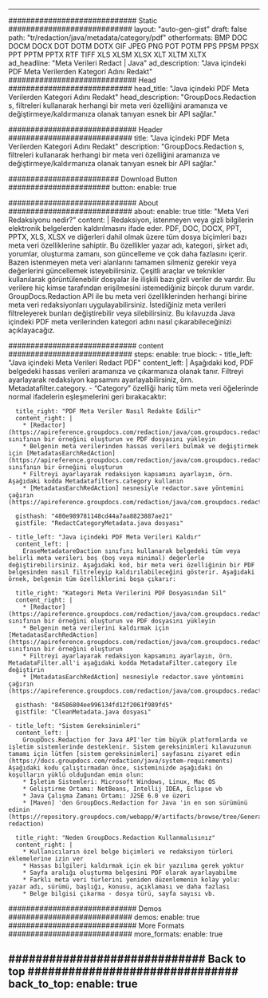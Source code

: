 
---
############################# Static ############################
layout: "auto-gen-gist" 
draft: false
path: "tr/redaction/java/metadata/category/pdf"
otherformats: BMP DOC DOCM DOCX DOT DOTM DOTX GIF JPEG PNG POT POTM PPS PPSM PPSX PPT PPTM PPTX RTF TIFF XLS XLSM XLSX XLT XLTM XLTX  
ad_headline: "Meta Verileri Redact | Java"
ad_description: "Java içindeki PDF Meta Verilerden Kategori Adını Redakt"
############################# Head ############################
head_title: "Java içindeki PDF Meta Verilerden Kategori Adını Redakt"
head_description: "GroupDocs.Redaction s, filtreleri kullanarak herhangi bir meta veri özelliğini aramanıza ve değiştirmeye/kaldırmanıza olanak tanıyan esnek bir API sağlar."

############################# Header ############################
title: "Java içindeki PDF Meta Verilerden Kategori Adını Redakt"
description: "GroupDocs.Redaction s, filtreleri kullanarak herhangi bir meta veri özelliğini aramanıza ve değiştirmeye/kaldırmanıza olanak tanıyan esnek bir API sağlar."

######################### Download Button #######################
button:
    enable: true

############################# About ############################
about:
    enable: true
    title: "Meta Veri Redaksiyonu nedir?"
    content: |
        Redaksiyon, istenmeyen veya gizli bilgilerin elektronik belgelerden kaldırılmasını ifade eder. PDF, DOC, DOCX, PPT, PPTX, XLS, XLSX ve diğerleri dahil olmak üzere tüm dosya biçimleri bazı meta veri özelliklerine sahiptir. Bu özellikler yazar adı, kategori, şirket adı, yorumlar, oluşturma zamanı, son güncelleme ve çok daha fazlasını içerir. Bazen istenmeyen meta veri alanlarını tamamen silmeniz gerekir veya değerlerini güncellemek isteyebilirsiniz. Çeşitli araçlar ve teknikler kullanılarak görüntülenebilir dosyalar ile ilişkili bazı gizli veriler de vardır. Bu verilere hiç kimse tarafından erişilmesini istemediğiniz birçok durum vardır. GroupDocs.Redaction API ile bu meta veri özelliklerinden herhangi birine meta veri redaksiyonları uygulayabilirsiniz. İstediğiniz meta verileri filtreleyerek bunları değiştirebilir veya silebilirsiniz. Bu kılavuzda Java içindeki PDF meta verilerinden kategori adını nasıl çıkarabileceğinizi açıklayacağız.

############################# content ############################
steps:
    enable: true
    block:
    - title_left: "Java içindeki Meta Verileri Redact PDF"
      content_left: |
        Aşağıdaki kod, PDF belgedeki hassas verileri aramanıza ve çıkarmanıza olanak tanır. Filtreyi ayarlayarak redaksiyon kapsamını ayarlayabilirsiniz, örn. Metadatafilter.category. - “Category” özelliği hariç tüm meta veri öğelerinde normal ifadelerin eşleşmelerini geri bırakacaktır: 

      title_right: "PDF Meta Veriler Nasıl Redakte Edilir"
      content_right: |
        * [Redactor](https://apireference.groupdocs.com/redaction/java/com.groupdocs.redaction/Redactor) sınıfının bir örneğini oluşturun ve PDF dosyasını yükleyin
        * Belgenin meta verilerinden hassas verileri bulmak ve değiştirmek için [MetadatasEarchRedAction](https://apireference.groupdocs.com/redaction/java/com.groupdocs.redaction.redactions/MetadataSearchRedaction) sınıfının bir örneğini oluşturun
        * Filtreyi ayarlayarak redaksiyon kapsamını ayarlayın, örn. Aşağıdaki kodda Metadatafilters.category kullanın
        * [MetadatasEarchRedAction] nesnesiyle redactor.save yöntemini çağırın (https://apireference.groupdocs.com/redaction/java/com.groupdocs.redaction.redactions/MetadataSearchRedaction) 

      gisthash: "480e989781148cd44a7aa8823887ae21"
      gistfile: "RedactCategoryMetadata.java dosyası"
      
    - title_left: "Java içindeki PDF Meta Verileri Kaldır"
      content_left: |
        EraseMetadatareDaction sınıfını kullanarak belgedeki tüm veya belirli meta verileri boş (boş veya minimal) değerlerle değiştirebilirsiniz. Aşağıdaki kod, bir meta veri özelliğinin bir PDF belgesinden nasıl filtreleyip kaldırılabileceğini gösterir. Aşağıdaki örnek, belgenin tüm özelliklerini boşa çıkarır: 
        
      title_right: "Kategori Meta Verilerini PDF Dosyasından Sil"
      content_right: |
        * [Redactor](https://apireference.groupdocs.com/redaction/java/com.groupdocs.redaction/Redactor) sınıfının bir örneğini oluşturun ve PDF dosyasını yükleyin
        * Belgenin meta verilerini kaldırmak için [MetadatasEarchRedAction](https://apireference.groupdocs.com/redaction/java/com.groupdocs.redaction.redactions/MetadataSearchRedaction) sınıfının bir örneğini oluşturun
        * Filtreyi ayarlayarak redaksiyon kapsamını ayarlayın, örn. MetadataFilter.all'i aşağıdaki kodda MetadataFilter.category ile değiştirin
        * [MetadatasEarchRedAction] nesnesiyle redactor.save yöntemini çağırın (https://apireference.groupdocs.com/redaction/java/com.groupdocs.redaction.redactions/MetadataSearchRedaction) 
        
      gisthash: "84586804ee996134fd12f2061f989fd5"
      gistfile: "CleanMetadata.java dosyası"

    - title_left: "Sistem Gereksinimleri"
      content_left: |
        GroupDocs.Redaction for Java API'ler tüm büyük platformlarda ve işletim sistemlerinde desteklenir. Sistem gereksinimleri kılavuzunun tamamı için lütfen [sistem gereksinimleri] sayfasını ziyaret edin (https://docs.groupdocs.com/redaction/java/system-requirements) Aşağıdaki kodu çalıştırmadan önce, sisteminizde aşağıdaki ön koşulların yüklü olduğundan emin olun:
        * İşletim Sistemleri: Microsoft Windows, Linux, Mac OS
        * Geliştirme Ortamı: NetBeans, Intellij IDEA, Eclipse vb
        * Java Çalışma Zamanı Ortamı: J2SE 6.0 ve üzeri
        * [Maven] 'den GroupDocs.Redaction for Java 'in en son sürümünü edinin (https://repository.groupdocs.com/webapp/#/artifacts/browse/tree/General/repo/com/groupdocs/groupdocs-redaction)
        
      title_right: "Neden GroupDocs.Redaction Kullanmalısınız"
      content_right: |
        * Kullanıcıların özel belge biçimleri ve redaksiyon türleri eklemelerine izin ver
        * Hassas bilgileri kaldırmak için ek bir yazılıma gerek yoktur
        * Sayfa aralığı oluşturma belgesini PDF olarak ayarlayabilme
        * Farklı meta veri türlerini yeniden düzenlemenin kolay yolu: yazar adı, sürümü, başlığı, konusu, açıklaması ve daha fazlası
        * Belge bilgisi çıkarma - dosya türü, sayfa sayısı vb.
        

############################# Demos ############################
demos:
    enable: true
############################# More Formats ############################
more_formats:
    enable: true

############################# Back to top ###############################
back_to_top:
    enable: true
---